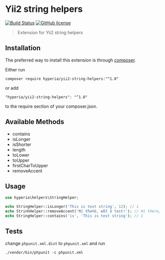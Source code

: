 # Yii2 string helpers

[![Build Status](https://travis-ci.org/hyperia-sk/yii2-string-helpers.svg)](https://travis-ci.org/hyperia-sk/yii2-secure-headers) [![GitHub license](https://img.shields.io/badge/license-MIT-blue.svg)](https://raw.githubusercontent.com/hyperia-sk/yii2-string-helpers/master/LICENSE)

> Extension for Yii2 string helpers

## Installation

The preferred way to install this extension is through [composer](http://getcomposer.org/download/).

Either run

```shell
composer require hyperia/yii2-string-helpers:"^1.0"
```

or add

```
"hyperia/yii2-string-helpers": "^1.0"
```

to the require section of your composer.json.

## Available Methods

- contains
- isLonger
- isShorter
- length
- toLower
- toUpper
- firstCharToUpper
- removeAccent

## Usage

```php
use hyperia\helpers\StringHelper;

echo StringHelper::isLonger('This is test string', 12); // 1
echo StrinhHelper::removeAccent('Ħí ŧħə®ë, юßť å test!'); // Hi there, jusst a test!
echo StringHelper::contains('is', 'This is test string'); // 1
```

## Tests

change `phpunit.xml.dist` to `phpunit.xml` and run

```
./vendor/bin/phpunit -c phpunit.xml
```